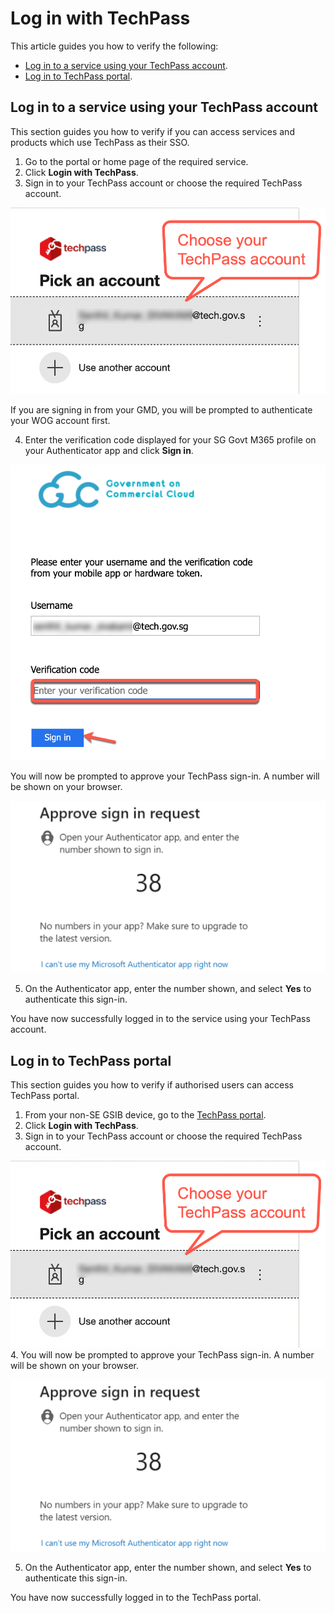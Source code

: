# Log in with TechPass

This article guides you how to verify the following:
 
 - [Log in to a service using your TechPass account](#log-in-to-a-service-using-your-techpass-account).
 - [Log in to TechPass portal](#log-in-to-techpass-portal).

## Log in to a service using your TechPass account

This section guides you how to verify if you can access services and products which use TechPass as their SSO.

1. Go to the portal or home page of the required service. 
2. Click **Login with TechPass**.
3. Sign in to your TechPass account or choose the required TechPass account.

<kbd>![sign-in](assets/images/access-sgts-services-using-techpass/log-in-with-techpass.png)</kbd>

If you are signing in from your GMD, you will be prompted to authenticate your WOG account first.

4. Enter the verification code displayed for your SG Govt M365 profile on your Authenticator app and click **Sign in**.

<kbd>![verification-po](assets/images/access-sgts-services-using-techpass/verification-code-po.png)</kbd>

You will now be prompted to approve your TechPass sign-in. A number will be shown on your browser.

<kbd>![mfa](assets/images/onboarding/po-non-se/mfa-number-displayed-on-screen.png)</kbd>

5. On the Authenticator app, enter the number shown, and select **Yes** to authenticate this sign-in.

You have now successfully logged in to the service using your TechPass account.

## Log in to TechPass portal

This section guides you how to verify if authorised users can access TechPass portal.

1. From your non-SE GSIB device, go to the [TechPass portal](http://portal.techpass.gov.sg/).
2. Click **Login with TechPass**.
3. Sign in to your TechPass account or choose the required TechPass account.

<kbd>![sign-in](assets/images/access-sgts-services-using-techpass/log-in-with-techpass.png)</kbd>
4. You will now be prompted to approve your TechPass sign-in. A number will be shown on your browser.

<kbd>![mfa](assets/images/onboarding/po-non-se/mfa-number-displayed-on-screen.png)</kbd>

5. On the Authenticator app, enter the number shown, and select **Yes** to authenticate this sign-in.

 You have now successfully logged in to the TechPass portal.






